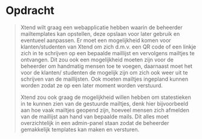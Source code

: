 # Opdracht
> Xtend wilt graag een webapplicatie hebben waarin de beheerder mailtemplates kan opstellen, deze opslaan voor later gebruik en eventueel aanpassen. Er moet een mogelijkheid komen voor klanten/studenten van Xtend om zich d.m.v. een QR code of een linkje zich in te schrijven op een bepaalde maillijst en vervolgens mailtjes te ontvangen. Dit zou ook een mogelijkheid moeten zijn voor de beheerder om handmatig mensen toe te voegen, daarnaast moet het voor de klanten/ studenten de mogelijk zijn om zich ook weer uit te schrijven van de maillijsten. Ook moeten mailtjes ingepland kunnen worden zodat ze op een later moment worden verstuurd.
>
> Xtend zou ook graag de mogelijkheid willen hebben om statestieken in te kunnen zien van de gestuurde mailtjes, denk hier bijvoorbeeld aan hoe vaak mailtjes geopend zijn, hoeveel mensen zich afmelden van de maillijst aan hand van bepaalde mails. Dit alles moet overzichtelijk in een admin-panel staan zodat de beheerder gemakkelijk templates kan maken en versturen.
